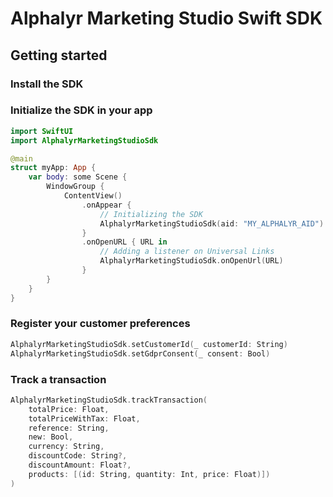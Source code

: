 # Alphalyr Marketing Studio Swift SDK

## Getting started

### Install the SDK

### Initialize the SDK in your app

```swift
import SwiftUI
import AlphalyrMarketingStudioSdk

@main
struct myApp: App {
    var body: some Scene {
        WindowGroup {
            ContentView()
                .onAppear {
                    // Initializing the SDK
                    AlphalyrMarketingStudioSdk(aid: "MY_ALPHALYR_AID")
                }
                .onOpenURL { URL in
                    // Adding a listener on Universal Links
                    AlphalyrMarketingStudioSdk.onOpenUrl(URL)
                }
        }
    }
}
```

### Register your customer preferences

```swift
AlphalyrMarketingStudioSdk.setCustomerId(_ customerId: String)
AlphalyrMarketingStudioSdk.setGdprConsent(_ consent: Bool)
```

### Track a transaction

```swift
AlphalyrMarketingStudioSdk.trackTransaction(
    totalPrice: Float, 
    totalPriceWithTax: Float, 
    reference: String, 
    new: Bool, 
    currency: String, 
    discountCode: String?, 
    discountAmount: Float?, 
    products: [(id: String, quantity: Int, price: Float)])
)
```


